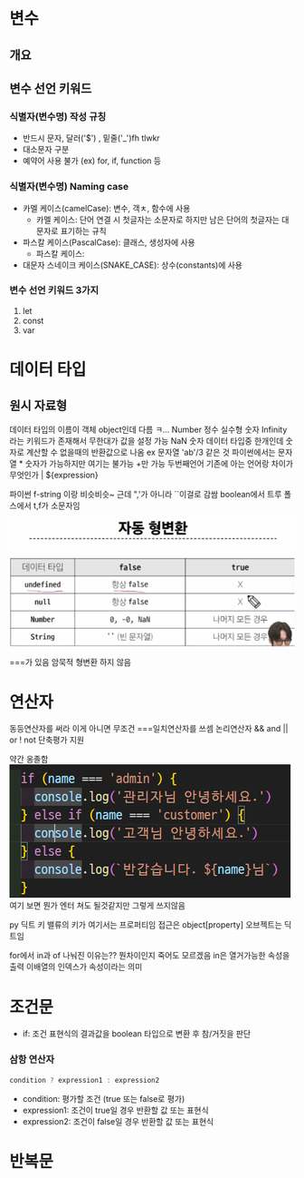 # 변수
## 개요

## 변수 선언 키워드
### 식별자(변수명) 작성 규칭
* 반드시 문자, 달러('$') , 밑줄('_')fh tlwkr
* 대소문자 구분
* 예약어 사용 불가 (ex) for, if, function 등

### 식별자(변수명) Naming case
* 카멜 케이스(camelCase): 변수, 객ㅊ, 함수에 사용
    * 카멜 케이스: 단어 연결 시 첫글자는 소문자로 하지만 남은 단어의 첫글자는 대문자로 표기하는 규칙
* 파스칼 케이스(PascalCase): 클래스, 생성자에 사용
    * 파스칼 케이스: 
* 대문자 스네이크 케이스(SNAKE_CASE): 상수(constants)에 사용 

### 변수 선언 키워드 3가지
1. let
2. const
3. var
# 데이터 타입
## 원시 자료형

데이터 타입의 이름이 객체
object인데 다름
ㅋ...
Number 정수 실수형 숫자 
Infinity 라는 키워드가 존재해서 무한대가 값을 설정 가능
NaN  숫자 데이터 타입중 한개인데 숫자로 계산할 수 없을때의 반환값으로 나옴
ex 문자열 'ab'/3 같은 것
파이썬에서는 문자열 * 숫자가 가능하지만 여기는 불가능 +만 가능
두번째언어
기존에 아는 언어랑 차이가 무엇인가
| ${expression}

파이썬 f-string 이랑 비슷비슷~
근데 ",'가 아니라 ``이걸로 감쌈
boolean에서 트루 폴스에서 t,f가 소문자임

![Alt text](image.png)

===가 있음 암묵적 형변환 하지 않음

# 연산자
동등연산자를 써라 이게 아니면 무조건 ===일치연산자를 쓰셈
논리연산자
&&
and
||
or
!
not
단축평가 지원

약간 옹졸함
![Alt text](image-1.png)
여기 보면 뭔가 엔터 쳐도 될것같지만 그렇게 쓰지않음

py 딕트 키 밸류의 키가 여기서는 프로퍼티임
접근은 object[property] 오브젝트는 딕트임

for에서 in과 of 나눠진 이유는??
뭔차이인지 죽어도 모르겠음
in은 열거가능한 속성을 출력
이배열의 인덱스가 속성이라는 의미

# 조건문
* if: 조건 표현식의 결과값을 boolean 타입으로 변환 후 참/거짓을 판단

### 삼항 연산자
```js
condition ? expression1 : expression2
```
* condition: 평가할 조건 (true 또는 false로 평가)
* expression1: 조건이 true일 경우 반환할 값 또는 표현식
* expression2: 조건이 false일 경우 반환할 값 또는 표현식
# 반복문
